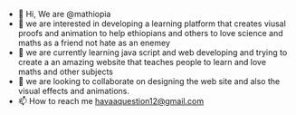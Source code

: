- 👋 Hi, We are @mathiopia
- 👀 we are interested in developing a learning platform that creates viusal proofs and animation to help ethiopians and others to love science and maths as a friend not hate as an enemey  
- 🌱 we are currently learning java script and web developing and trying to create a an amazing website that teaches people to learn and love maths and other subjects
- 💞️ we are looking to collaborate on designing the web site and also the visual effects and animations.
- 📫 How to reach me havaaquestion12@gmail.com

<!---
mathiopia/mathiopia is a ✨ special ✨ repository because its `README.md` (this file) appears on your GitHub profile.
You can click the Preview link to take a look at your changes.
--->
